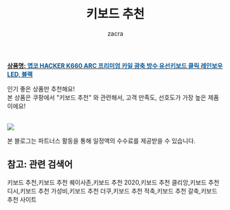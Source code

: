 ﻿---
layout: post
title:  "키보드 추천"
author: zacra
categories: [ 아이템 ]
tags: [키보드 추천,키보드 추천 퀘이사존,키보드 추천 2020,키보드 추천 클리앙,키보드 추천 디시,키보드 추천 가성비,키보드 추천 더쿠,키보드 추천 적축,키보드 추천 갈축,키보드 추천 사이트]
image: https://static.coupangcdn.com/image/retail/images/85864004075687-28a672df-4b4b-4d03-88cf-f1250fc8c865.jpg 
description: "쿠팡에서 키보드 추천 관련 상품으로 가장 고객 선호도가 높은 제품 중 하나입니다."
rating: 4.5
---

<a href="https://link.coupang.com/re/AFFSDP?lptag=AF8407795&pageKey=185796286&itemId=532461981&vendorItemId=4387763474&traceid=V0-153-41a9af45f953df10"><b>상품명: <font color='#01579B'>앱코 HACKER K660 ARC 프리미엄 카일 광축 방수 유선키보드 클릭 레인보우 LED, 블랙</font></b></a>

인기 좋은 상품만 추천해요!<br/>
본 상품은 쿠팡에서 "키보드 추천" 와 관련해서, 고객 만족도, 선호도가 가장 높은 제품이에요!<br/><br/>



<a href="https://link.coupang.com/re/AFFSDP?lptag=AF8407795&pageKey=185796286&itemId=532461981&vendorItemId=4387763474&traceid=V0-153-41a9af45f953df10"><img src="https://thumbnail8.coupangcdn.com/thumbnails/remote/q89/image/retail/images/88999398704497-77ed4cb3-7046-469f-b41c-c2af0ab80d6b.jpg"></a> 

본 블로그는 파트너스 활동을 통해 일정액의 수수료를 제공받을 수 있습니다.

## 참고: 관련 검색어    
키보드 추천,키보드 추천 퀘이사존,키보드 추천 2020,키보드 추천 클리앙,키보드 추천 디시,키보드 추천 가성비,키보드 추천 더쿠,키보드 추천 적축,키보드 추천 갈축,키보드 추천 사이트